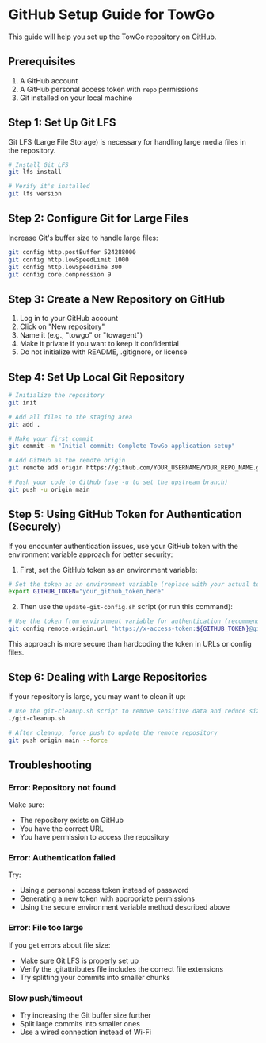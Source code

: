 # GitHub Setup Guide for TowGo

This guide will help you set up the TowGo repository on GitHub.

## Prerequisites

1. A GitHub account
2. A GitHub personal access token with `repo` permissions
3. Git installed on your local machine

## Step 1: Set Up Git LFS

Git LFS (Large File Storage) is necessary for handling large media files in the repository.

```bash
# Install Git LFS
git lfs install

# Verify it's installed
git lfs version
```

## Step 2: Configure Git for Large Files

Increase Git's buffer size to handle large files:

```bash
git config http.postBuffer 524288000
git config http.lowSpeedLimit 1000 
git config http.lowSpeedTime 300
git config core.compression 9
```

## Step 3: Create a New Repository on GitHub

1. Log in to your GitHub account
2. Click on "New repository"
3. Name it (e.g., "towgo" or "towagent")
4. Make it private if you want to keep it confidential
5. Do not initialize with README, .gitignore, or license

## Step 4: Set Up Local Git Repository

```bash
# Initialize the repository
git init

# Add all files to the staging area
git add .

# Make your first commit
git commit -m "Initial commit: Complete TowGo application setup"

# Add GitHub as the remote origin
git remote add origin https://github.com/YOUR_USERNAME/YOUR_REPO_NAME.git

# Push your code to GitHub (use -u to set the upstream branch)
git push -u origin main
```

## Step 5: Using GitHub Token for Authentication (Securely)

If you encounter authentication issues, use your GitHub token with the environment variable approach for better security:

1. First, set the GitHub token as an environment variable:

```bash
# Set the token as an environment variable (replace with your actual token)
export GITHUB_TOKEN="your_github_token_here"
```

2. Then use the `update-git-config.sh` script (or run this command):

```bash
# Use the token from environment variable for authentication (recommended)
git config remote.origin.url "https://x-access-token:${GITHUB_TOKEN}@github.com/YOUR_USERNAME/YOUR_REPO_NAME.git"
```

This approach is more secure than hardcoding the token in URLs or config files.

## Step 6: Dealing with Large Repositories

If your repository is large, you may want to clean it up:

```bash
# Use the git-cleanup.sh script to remove sensitive data and reduce size
./git-cleanup.sh

# After cleanup, force push to update the remote repository
git push origin main --force
```

## Troubleshooting

### Error: Repository not found

Make sure:
- The repository exists on GitHub
- You have the correct URL
- You have permission to access the repository

### Error: Authentication failed

Try:
- Using a personal access token instead of password
- Generating a new token with appropriate permissions
- Using the secure environment variable method described above

### Error: File too large

If you get errors about file size:
- Make sure Git LFS is properly set up
- Verify the .gitattributes file includes the correct file extensions
- Try splitting your commits into smaller chunks

### Slow push/timeout

- Try increasing the Git buffer size further
- Split large commits into smaller ones
- Use a wired connection instead of Wi-Fi

